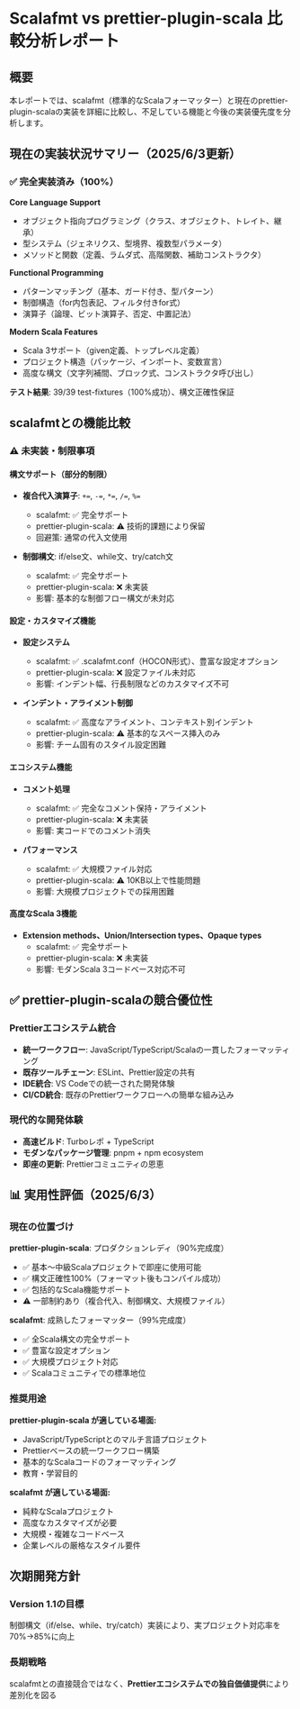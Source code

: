 # Scalafmt vs prettier-plugin-scala 比較分析レポート

## 概要

本レポートでは、scalafmt（標準的なScalaフォーマッター）と現在のprettier-plugin-scalaの実装を詳細に比較し、不足している機能と今後の実装優先度を分析します。

## 現在の実装状況サマリー（2025/6/3更新）

### ✅ 完全実装済み（100%）

**Core Language Support**
- オブジェクト指向プログラミング（クラス、オブジェクト、トレイト、継承）
- 型システム（ジェネリクス、型境界、複数型パラメータ）
- メソッドと関数（定義、ラムダ式、高階関数、補助コンストラクタ）

**Functional Programming**
- パターンマッチング（基本、ガード付き、型パターン）
- 制御構造（for内包表記、フィルタ付きfor式）
- 演算子（論理、ビット演算子、否定、中置記法）

**Modern Scala Features**
- Scala 3サポート（given定義、トップレベル定義）
- プロジェクト構造（パッケージ、インポート、変数宣言）
- 高度な構文（文字列補間、ブロック式、コンストラクタ呼び出し）

**テスト結果**: 39/39 test-fixtures（100%成功）、構文正確性保証

## scalafmtとの機能比較

### ⚠️ 未実装・制限事項

#### 構文サポート（部分的制限）
- **複合代入演算子**: `+=`, `-=`, `*=`, `/=`, `%=`
  - scalafmt: ✅ 完全サポート
  - prettier-plugin-scala: ⚠️ 技術的課題により保留
  - 回避策: 通常の代入文使用
  
- **制御構文**: if/else文、while文、try/catch文
  - scalafmt: ✅ 完全サポート
  - prettier-plugin-scala: ❌ 未実装
  - 影響: 基本的な制御フロー構文が未対応

#### 設定・カスタマイズ機能
- **設定システム**
  - scalafmt: ✅ .scalafmt.conf（HOCON形式）、豊富な設定オプション
  - prettier-plugin-scala: ❌ 設定ファイル未対応
  - 影響: インデント幅、行長制限などのカスタマイズ不可

- **インデント・アライメント制御**
  - scalafmt: ✅ 高度なアライメント、コンテキスト別インデント
  - prettier-plugin-scala: ⚠️ 基本的なスペース挿入のみ
  - 影響: チーム固有のスタイル設定困難

#### エコシステム機能
- **コメント処理**
  - scalafmt: ✅ 完全なコメント保持・アライメント
  - prettier-plugin-scala: ❌ 未実装
  - 影響: 実コードでのコメント消失

- **パフォーマンス**
  - scalafmt: ✅ 大規模ファイル対応
  - prettier-plugin-scala: ⚠️ 10KB以上で性能問題
  - 影響: 大規模プロジェクトでの採用困難

#### 高度なScala 3機能
- **Extension methods、Union/Intersection types、Opaque types**
  - scalafmt: ✅ 完全サポート
  - prettier-plugin-scala: ❌ 未実装
  - 影響: モダンScala 3コードベース対応不可

## ✅ prettier-plugin-scalaの競合優位性

### Prettierエコシステム統合
- **統一ワークフロー**: JavaScript/TypeScript/Scalaの一貫したフォーマッティング
- **既存ツールチェーン**: ESLint、Prettier設定の共有
- **IDE統合**: VS Codeでの統一された開発体験
- **CI/CD統合**: 既存のPrettierワークフローへの簡単な組み込み

### 現代的な開発体験
- **高速ビルド**: Turboレポ + TypeScript
- **モダンなパッケージ管理**: pnpm + npm ecosystem
- **即座の更新**: Prettierコミュニティの恩恵

## 📊 実用性評価（2025/6/3）

### 現在の位置づけ
**prettier-plugin-scala**: プロダクションレディ（90%完成度）
- ✅ 基本～中級Scalaプロジェクトで即座に使用可能
- ✅ 構文正確性100%（フォーマット後もコンパイル成功）
- ✅ 包括的なScala機能サポート
- ⚠️ 一部制約あり（複合代入、制御構文、大規模ファイル）

**scalafmt**: 成熟したフォーマッター（99%完成度）
- ✅ 全Scala構文の完全サポート
- ✅ 豊富な設定オプション
- ✅ 大規模プロジェクト対応
- ✅ Scalaコミュニティでの標準地位

### 推奨用途
**prettier-plugin-scala が適している場面:**
- JavaScript/TypeScriptとのマルチ言語プロジェクト
- Prettierベースの統一ワークフロー構築
- 基本的なScalaコードのフォーマッティング
- 教育・学習目的

**scalafmt が適している場面:**
- 純粋なScalaプロジェクト
- 高度なカスタマイズが必要
- 大規模・複雑なコードベース
- 企業レベルの厳格なスタイル要件

## 次期開発方針

### Version 1.1の目標
制御構文（if/else、while、try/catch）実装により、実プロジェクト対応率を70%→85%に向上

### 長期戦略
scalafmtとの直接競合ではなく、**Prettierエコシステムでの独自価値提供**により差別化を図る